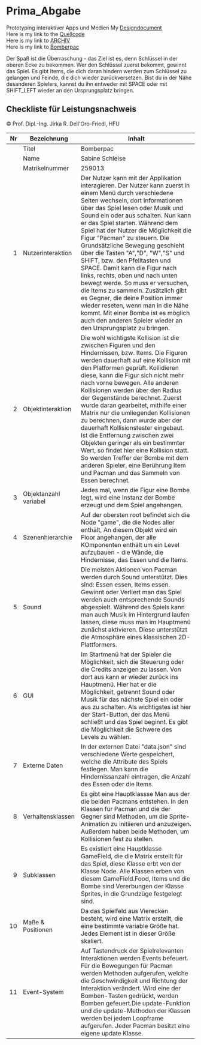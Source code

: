 # Prima_Abgabe
Prototyping interaktiver Apps und Medien
My [Designdocument](https://github.com/sabinecelina/Prima_Abgabe/blob/master/BOMBERPAC_DESIGNDOKUMENT.pdf)<br />
Here is my link to the [Quellcode](https://github.com/sabinecelina/Prima_Abgabe/tree/master/BomberpacGame)<br />
Here is my link to [ARCHIV](https://github.com/sabinecelina/Prima_Abgabe/blob/master/Bomberpac.zip)<br />
Here is my link to [Bomberpac](https://sabinecelina.github.io/Prima_Abgabe/BomberpacGame/Main.html)


Der Spaß ist die Überraschung - das Ziel ist es, denn Schlüssel in der oberen Ecke zu bekommen. Wer den Schlüssel zuerst bekommt, gewinnt das Spiel. 
Es gibt Items, die dich daran hindern werden zum Schlüssel zu gelangen und Feinde, die dich wieder zurückversetzen. Bist du in der Nähe desanderen Spielers, kannst du ihn entweder mit SPACE oder mit SHIFT_LEFT wieder an den Ursprungsplatz bringen.

## Checkliste für Leistungsnachweis
© Prof. Dipl.-Ing. Jirka R. Dell'Oro-Friedl, HFU

| Nr | Bezeichnung           | Inhalt                                                                                                                                                                                                                                                                         |
|---:|-----------------------|--------------------------------------------------------------------------------------------------------------------------------------------------------------------------------------------------------------------------------------------------------------------------------|
|    | Titel                 |Bomberpac
|    | Name                  |Sabine Schleise
|    | Matrikelnummer        |259013
|  1 | Nutzerinteraktion     | Der Nutzer kann mit der Applikation interagieren. Der Nutzer kann zuerst in einem Menü durch verschiedene Seiten wechseln, dort Informationen über das Spiel lesen oder Musik und Sound ein oder aus schalten. Nun kann er das Spiel starten. Während dem Spiel hat der Nutzer die Möglichkeit die Figur "Pacman" zu steuern. Die Grundsätzliche Bewegung geschieht über die Tasten "A","D", "W","S" und SHIFT, bzw. den Pfeiltasten und SPACE. Damit kann die Figur nach links, rechts, oben und nach unten bewegt werde. So muss er versuchen, die Items zu sammeln. Zusätzlich gibt es Gegner, die deine Position immer wieder reseten, wenn man in die Nähe kommt. Mit einer Bombe ist es möglich auch den anderen Spieler wieder an den Ursprungsplatz zu bringen.                                                                                                                                               |
|  2 | Objektinteraktion     | Die wohl wichtigste Kollision ist die zwischen Figuren und den Hindernissen, bzw. Items. Die Figuren werden dauerhaft auf eine Kollision mit den Platformen geprüft. Kollidieren diese, kann die Figur sich nicht mehr nach vorne bewegen. Alle anderen Kollisionen werden über den Radius der Gegenstände berechnet. Zuerst wurde daran gearbeitet, mithilfe einer Matrix nur die umliegenden Kollisionen zu berechnen, dann wurde aber der dauerhaft Kollisionstester eingebaut. Ist die Entfernung zwischen zwei Objekten geringer als ein bestimmter Wert, so findet hier eine Kollision statt. So werden Treffer der Bombe mit dem anderen Spieler, eine Berührung Item und Pacman und das Sammeln von Essen berechnet.                                                                                                                                                                               |
|  3 | Objektanzahl variabel | Jedes mal, wenn die Figur eine Bombe legt, wird eine Instanz der Bombe erzeugt und dem Spiel angehangen.                                                                                                                                                      |
|  4 | Szenenhierarchie      | Auf der obersten root befindet sich die Node "game", die die Nodes aller enthält, An diesem Objekt wird ein Floor  angehangen, der alle KOmponenten enthält um ein Level aufzubauen - die Wände, die Hindernisse, das Essen und die Items.                                                                                                                                                       |
|  5 | Sound                 | Die meisten Aktionen von Pacman werden durch Sound unterstützt. Dies sind: Essen essen, Items essen. Gewinnt oder Verliert man das Spiel werden auch entsprechende Sounds abgespielt. Während des Spiels kann man auch Musik im Hintergrund laufen lassen, diese muss man im Hauptmenü zunächst aktivieren. Diese unterstützt die Atmosphäre eines klassischen 2D-Plattformers.                                                            |
|  6 | GUI                   | Im Startmenü hat der Spieler die Möglichkeit, sich die Steuerung oder die Credits anzeigen zu lassen. Von dort aus kann er wieder zurück ins Hauptmenü. Hier hat er die Möglichkeit, getrennt Sound oder Musik für das nächste Spiel ein oder aus zu schalten. Als wichtigstes ist hier der Start-Button, der das Menü schließt und das Spiel beginnt. Es gibt die Möglichkeit die Schwere des Levels zu wählen.                                   |
|  7 | Externe Daten         | In der externen Datei "data.json" sind verschiedene Werte gespeichert, welche die Attribute des Spiels festlegen. Man kann die Hindernissanzahl eintragen, die Anzahl des Essen oder die Items.                                                                       |
|  8 | Verhaltensklassen     | Es gibt eine Hauptklassse Man aus der die beiden Pacmans entstehen. In den Klassen für Pacman und die der Gegner sind Methoden, um die Sprite-Animation zu initiieren und anzuzeigen. Außerdem haben beide Methoden, um Kollisionen fest zu stellen.                          |
|  9 | Subklassen            | Es existiert eine Hauptklasse GameField, die die Matrix erstellt für das Spiel, diese Klasse erbt von der Klasse Node. Alle Klassen erben von diesem GameField.Food, Items und die Bombe sind Vererbungen der Klasse Sprites, in die Grundzüge festgelegt sind. 
| 10 | Maße & Positionen     | Da das Spielfeld aus Vierecken besteht, wird eine Matrix erstellt, die eine bestimmte variable Größe hat. Jedes Element ist in dieser Größe skaliert.                                                               |
| 11 | Event-System          | Auf Tastendruck der Spielrelevanten Interaktionen werden Events befeuert. Für die Bewegungen für Pacman werden Methoden aufgerufen, welche die Geschwindigkeit und Richtung der Interaktion verändert. Wird eine der Bomben-Tasten gedrückt, werden Bomben gefeuert.Die update-Funktion und die update-Methoden der Klassen werden bei jedem Loopframe aufgerufen. Jeder Pacman besitzt eine eigene update Klasse.                                                                                                                                                                           |
